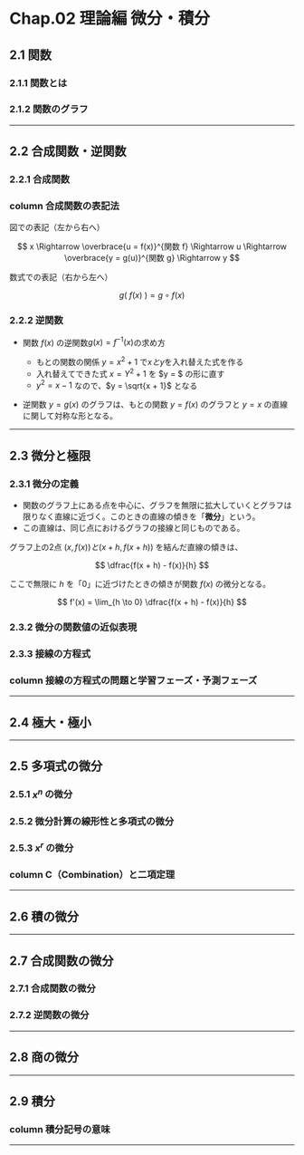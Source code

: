 # Chap.02 理論編 微分・積分

## 2.1 関数

### 2.1.1 関数とは

### 2.1.2 関数のグラフ

---

## 2.2 合成関数・逆関数

### 2.2.1 合成関数

### column 合成関数の表記法

図での表記（左から右へ）

$$
x \Rightarrow \overbrace{u = f(x)}^{関数 f} \Rightarrow u
\Rightarrow \overbrace{y = g(u)}^{関数 g} \Rightarrow y
$$

数式での表記（右から左へ）

$$
g\big(~ f(x) ~\big) = g \circ f(x)
$$

### 2.2.2 逆関数

- 関数 $f(x)$ の逆関数$g(x) = f^{-1}(x)$の求め方
  - もとの関数の関係 $y = x^2 + 1$ で$x と y$を入れ替えた式を作る
  - 入れ替えてできた式 $x = Y^2 + 1$ を $y = $ の形に直す
  - $y^2 = x - 1$ なので、$y = \sqrt{x + 1}$ となる

- 逆関数 $y = g(x)$ のグラフは、もとの関数 $y = f(x)$ のグラフと $y = x$ の直線に関して対称な形となる。

---

## 2.3 微分と極限

### 2.3.1 微分の定義

- 関数のグラフ上にある点を中心に、グラフを無限に拡大していくとグラフは限りなく直線に近づく。このときの直線の傾きを「**微分**」という。
- この直線は、同じ点におけるグラフの接線と同じものである。

グラフ上の2点 $(x, f(x)) と (x + h , f(x + h))$ を結んだ直線の傾きは、

$$
\dfrac{f(x + h) - f(x)}{h}
$$

ここで無限に $h$ を「0」に近づけたときの傾きが関数 $f(x)$ の微分となる。

$$
f'(x) = \lim_{h \to 0} \dfrac{f(x + h) - f(x)}{h}
$$

### 2.3.2 微分の関数値の近似表現

### 2.3.3 接線の方程式

### column 接線の方程式の問題と学習フェーズ・予測フェーズ

---

## 2.4 極大・極小

---

## 2.5 多項式の微分

### 2.5.1 $x^n$ の微分

### 2.5.2 微分計算の線形性と多項式の微分

### 2.5.3 $x^r$ の微分

### column C（Combination）と二項定理

---

## 2.6 積の微分

---

## 2.7 合成関数の微分

### 2.7.1 合成関数の微分

### 2.7.2 逆関数の微分

---

## 2.8 商の微分

---

## 2.9 積分

### column 積分記号の意味

---
